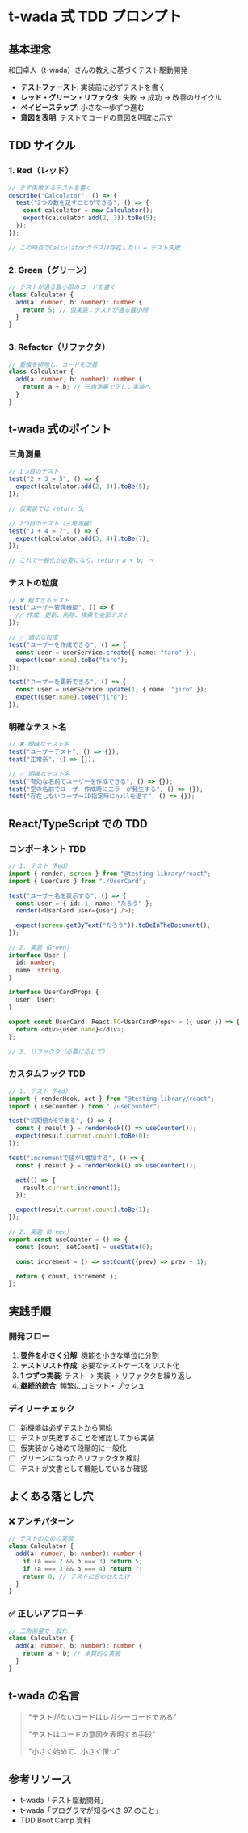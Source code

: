 # t-wada 式 TDD プロンプト

## 基本理念

和田卓人（t-wada）さんの教えに基づくテスト駆動開発

- **テストファースト**: 実装前に必ずテストを書く
- **レッド・グリーン・リファクタ**: 失敗 → 成功 → 改善のサイクル
- **ベイビーステップ**: 小さな一歩ずつ進む
- **意図を表明**: テストでコードの意図を明確に示す

## TDD サイクル

### 1. Red（レッド）

```typescript
// まず失敗するテストを書く
describe("Calculator", () => {
  test("2つの数を足すことができる", () => {
    const calculator = new Calculator();
    expect(calculator.add(2, 3)).toBe(5);
  });
});

// この時点でCalculatorクラスは存在しない → テスト失敗
```

### 2. Green（グリーン）

```typescript
// テストが通る最小限のコードを書く
class Calculator {
  add(a: number, b: number): number {
    return 5; // 仮実装：テストが通る最小限
  }
}
```

### 3. Refactor（リファクタ）

```typescript
// 重複を排除し、コードを改善
class Calculator {
  add(a: number, b: number): number {
    return a + b; // 三角測量で正しい実装へ
  }
}
```

## t-wada 式のポイント

### 三角測量

```typescript
// 1つ目のテスト
test("2 + 3 = 5", () => {
  expect(calculator.add(2, 3)).toBe(5);
});

// 仮実装では return 5;

// 2つ目のテスト（三角測量）
test("3 + 4 = 7", () => {
  expect(calculator.add(3, 4)).toBe(7);
});

// これで一般化が必要になり、return a + b; へ
```

### テストの粒度

```typescript
// ❌ 粗すぎるテスト
test("ユーザー管理機能", () => {
  // 作成、更新、削除、検索を全部テスト
});

// ✅ 適切な粒度
test("ユーザーを作成できる", () => {
  const user = userService.create({ name: "taro" });
  expect(user.name).toBe("taro");
});

test("ユーザーを更新できる", () => {
  const user = userService.update(1, { name: "jiro" });
  expect(user.name).toBe("jiro");
});
```

### 明確なテスト名

```typescript
// ❌ 曖昧なテスト名
test("ユーザーテスト", () => {});
test("正常系", () => {});

// ✅ 明確なテスト名
test("有効な名前でユーザーを作成できる", () => {});
test("空の名前でユーザー作成時にエラーが発生する", () => {});
test("存在しないユーザーID指定時にnullを返す", () => {});
```

## React/TypeScript での TDD

### コンポーネント TDD

```typescript
// 1. テスト（Red）
import { render, screen } from "@testing-library/react";
import { UserCard } from "./UserCard";

test("ユーザー名を表示する", () => {
  const user = { id: 1, name: "たろう" };
  render(<UserCard user={user} />);

  expect(screen.getByText("たろう")).toBeInTheDocument();
});

// 2. 実装（Green）
interface User {
  id: number;
  name: string;
}

interface UserCardProps {
  user: User;
}

export const UserCard: React.FC<UserCardProps> = ({ user }) => {
  return <div>{user.name}</div>;
};

// 3. リファクタ（必要に応じて）
```

### カスタムフック TDD

```typescript
// 1. テスト（Red）
import { renderHook, act } from "@testing-library/react";
import { useCounter } from "./useCounter";

test("初期値が0である", () => {
  const { result } = renderHook(() => useCounter());
  expect(result.current.count).toBe(0);
});

test("incrementで値が1増加する", () => {
  const { result } = renderHook(() => useCounter());

  act(() => {
    result.current.increment();
  });

  expect(result.current.count).toBe(1);
});

// 2. 実装（Green）
export const useCounter = () => {
  const [count, setCount] = useState(0);

  const increment = () => setCount((prev) => prev + 1);

  return { count, increment };
};
```

## 実践手順

### 開発フロー

1. **要件を小さく分解**: 機能を小さな単位に分割
2. **テストリスト作成**: 必要なテストケースをリスト化
3. **1 つずつ実装**: テスト → 実装 → リファクタを繰り返し
4. **継続的統合**: 頻繁にコミット・プッシュ

### デイリーチェック

- [ ] 新機能は必ずテストから開始
- [ ] テストが失敗することを確認してから実装
- [ ] 仮実装から始めて段階的に一般化
- [ ] グリーンになったらリファクタを検討
- [ ] テストが文書として機能しているか確認

## よくある落とし穴

### ❌ アンチパターン

```typescript
// テストのための実装
class Calculator {
  add(a: number, b: number): number {
    if (a === 2 && b === 3) return 5;
    if (a === 3 && b === 4) return 7;
    return 0; // テストに合わせただけ
  }
}
```

### ✅ 正しいアプローチ

```typescript
// 三角測量で一般化
class Calculator {
  add(a: number, b: number): number {
    return a + b; // 本質的な実装
  }
}
```

## t-wada の名言

> "テストがないコードはレガシーコードである"
>
> "テストはコードの意図を表明する手段"
>
> "小さく始めて、小さく保つ"

## 参考リソース

- t-wada「テスト駆動開発」
- t-wada「プログラマが知るべき 97 のこと」
- TDD Boot Camp 資料
